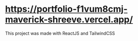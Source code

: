 # https://portfolio-f1vum8cmj-maverick-shreeve.vercel.app/

This project was made with ReactJS and TailwindCSS 

